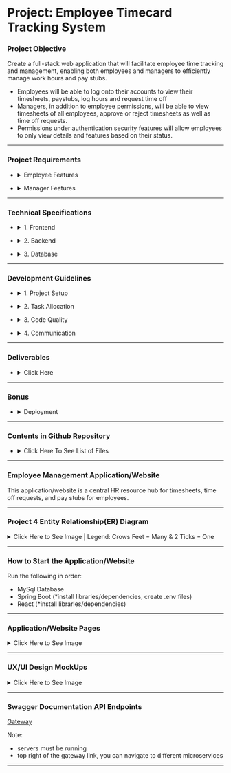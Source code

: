 
# Project: Employee Timecard Tracking System 

### **Project Objective** 
Create a full-stack web application that will facilitate employee time tracking and management, enabling both employees and managers to efficiently manage work hours and pay stubs.

- Employees will be able to log onto their accounts to view their timesheets, paystubs, log hours and request time off
- Managers, in addition to employee permissions, will be able to view timesheets of all employees, approve or reject timesheets as well as time off requests.
- Permissions under authentication security features will allow employees to only view details and features based on their status.
  
------------------------------------

### **Project Requirements**  

+ <details>
  <summary>Employee Features</summary><br>

      - View Time Sheets
        - Employees can view their own time sheets, detailing their logged hours
    
      - Log Hours
        - Employees can manually add hours they worked
    
      - View Pay Stubs
        - Employees can view their previous pay stubs
    
      - Request Time Off
        - Employees can submit requests for time off

</details>

+ <details>
  <summary>Manager Features</summary><br>

      - View All Time Sheets
        - Managers can view the time sheets of all employees

      - Approve Time Sheets
        - Managers can approve or reject the time sheets submitted by all employees
  
      - Approve Time Off
        - Managers can approve or reject the time-off requests submitted by all employees

</details>

------------------------------------

### **Technical Specifications**  

+ <details>
  <summary>1. Frontend</summary><br>

    - Framework: React
    - UI/UX: Design a user-friendly interface that allows seamless navigation and interaction for both employees and managers

</details>

+ <details>
  <summary>2. Backend</summary><br>

    - Framework: Spring Boot Microservices (minimum 2, plus Gateway and Service Discovery servers)
    - RESTful APIs: Develop RESTful services to handle all client requests, including CRUD operations for time sheets,
                    pay stubs, and time-off requests
    - Spring Security: Basic Auth, Authentication and role-based Authorization

</details>

+ <details>
  <summary>3. Database</summary><br>

    - Engine: MySQL
    - Schema Design: Create a database schema to manage users, time sheets, pay stubs,and time-off requests efficiently

</details>

------------------------------------

### **Development Guidelines** 

+ <details>
  <summary>1. Project Setup</summary><br>
  
    - Version Control: Use Git for version control. Establish a repository on GitHub for collaborative development
    - Branching Strategy: Implement a branching strategy to manage feature development, bug fixes, and releases

</details>

+ <details>
  <summary>2. Task Allocation</summary><br>

    - Divide the project into distinct tasks such as frontend development, backend development, database design, and deployment
    - Assign tasks to group members based on their strengths and areas of interest

</details>

+ <details>
  <summary>3. Code Quality</summary><br>

    - Follow best practices for code quality, including code reviews, consistent naming conventions, and thorough documentation
    - Test the code to ensure the reliability and robustness of the application

</details>

+ <details>
  <summary>4. Communication</summary><br>

    - Hold regular team meetings to discuss progress, challenges, and next steps
    - Use collaborative tools like Slack, Trello, or Microsoft Teams to facilitate communication and project management

</details>

------------------------------------

### **Deliverables** 

+ <details>
  <summary>Click Here</summary><br>
  
      1. Project Plan
         - A detailed project plan outlining the timeline, milestones, and responsibilities
  
      2. Design Documents
         - UI/UX mockups
         - Database schema API specifications
         - API endpoint specifications
    
      3. Source Code
         - Complete source code of the application available in one or more GitHub Repositories
  
      4. Final Presentation
         - A presentation demonstrating the features of the application, the development process, important features in the code itself, and lessons learned

  </details>

------------------------------------

### **Bonus** 
+ <details>
  <summary>Deployment</summary><br>
  
  - Cloud Platform: AWS
  - Cloud Architecture: Deploy the frontend, backend, and database using S3, EC2/Elastic Beanstalk, and RDS

  </details>


------------------------------------


### **Contents in Github Repository** 

+ <details> 
  <summary> Click Here To See List of Files </summary>

      - FRONTEND

        1) employee-frontend
            - Folder containing all React files


      - BACKEND

        1) employee-service
            - Folder containing all Java Spring Boot files for Employee Microservice
    
  
        2) pay-stub-service
            - Folder containing all Java Spring Boot files for Pay Stub Microservice
    
  
        3) time-off-service
            - Folder containing all Java Spring Boot files for Time Off Microservice
    
  
        4) time-sheet-service
            - Folder containing all Java Spring Boot files for Timesheet Microservice
    
  
        5) user-service
            - Folder containing all Java Spring Boot files for User Microservice
    
  
        6) gateway
            - Folder containing all Java Spring Boot files for Gateway
    
    
        7) project-four-eureka-server
            - Folder containing all Java Spring Boot files for Eureka Server
            
      - MYSQL
     
        1) Project 4.postman_collection.json
             - JSON file of REST API Endpoints in Postman
        
             
        2) project_4_schema.sql
             - mysql file for project_4 database and table creation
        
             
        3) project_4_data.sql
             - mysql file of data insertion into each table in the project_4 database
        
             
        4) project_4_queries.sql
             - mysql file for mysql queries sanity checks


      - MISCELLANEOUS

        1) ER_Diagram_20250918.png
            - Image of Entitiy Relationship Diagram
      
        2) README.md

        3) webpages.png
            - image of web pages' relationship

</details>

<hr>

### **Employee Management Application/Website**  

This application/website is a central HR resource hub for timesheets, time off requests, and pay stubs for employees.  

<hr>

<!-- Beginning of project 4 ER image    -->

### **Project 4 Entity Relationship(ER) Diagram**

<details>
<summary>Click Here to See Image | Legend: Crows Feet = Many & 2 Ticks = One </summary>
<img alt="ER_Diagram_20250918.png" src="https://github.com/skillstorm-congo/20250602-CGI-Java-Project-4/blob/main/ER_Diagram_20250918.png?raw=true" data-hpc="true" class="Box-sc-g0xbh4-0 fzFXnm">
</details>

<!-- End of project 4 ER image    -->

<hr>

### **How to Start the Application/Website**  

Run the following in order:
- MySql Database
- Spring Boot (*install libraries/dependencies, create .env files)
- React (*install libraries/dependencies)

<hr>


### **Application/Website Pages**  
<details>
<summary>Click Here to See Image</summary>
<img alt="webpages.png" src="https://github.com/skillstorm-congo/20250602-CGI-Java-Project-4/blob/main/webpages.png?raw=true" data-hpc="true" class="Box-sc-g0xbh4-0 fzFXnm">
</details>

<hr>

### **UX/UI Design MockUps**  
<details>
<summary>Click Here to See Image</summary>
  <img alt="UX-UI-MockUp-1.png" src="https://raw.githubusercontent.com/skillstorm-congo/20250602-CGI-Java-Project-4/main/UX-UI-MockUp/UX-UI-MockUp-1.png">
  <img alt="UX-UI-MockUp-2.png" src="https://raw.githubusercontent.com/skillstorm-congo/20250602-CGI-Java-Project-4/main/UX-UI-MockUp/UX-UI-MockUp-2.png">
</details>

<hr>

<!-- Begining of Endpoints -->
### **Swagger Documentation API Endpoints**  
[Gateway](http://localhost:9000/swagger-ui/index.html)  

Note:  
- servers must be running
- top right of the gateway link, you can navigate to different microservices

<!-- End of Endpoints -->


<hr>




